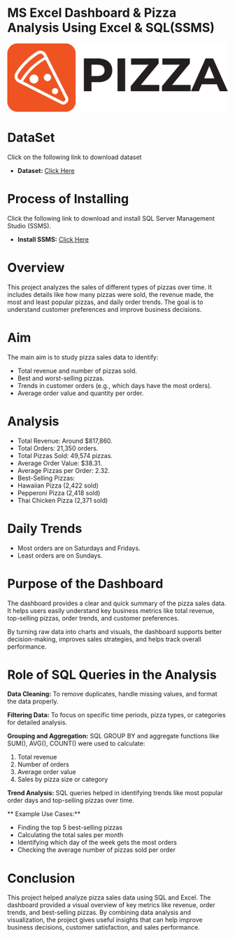 # MS Excel Dashboard & Pizza Analysis Using Excel & SQL(SSMS)

![picture logo](https://github.com/ybalaji123/MS-Excel-project/blob/main/pizza_logo1.jpg)

# DataSet
Click on the following link to download dataset
- **Dataset:** [Click Here](https://github.com/ybalaji123/MS-Excel-project/blob/main/pizza_sales%20excel%20file.csv)

# Process of Installing
Click the following link to download and install SQL Server Management Studio (SSMS).
- **Install SSMS:** [Click Here](https://www.youtube.com/watch?v=iaUXjTL_F9U)
  
# Overview
This project analyzes the sales of different types of pizzas over time. It includes details like how many pizzas were sold, the revenue made, the most and least popular pizzas, and daily order trends. The goal is to understand customer preferences and improve business decisions.

# Aim
The main aim is to study pizza sales data to identify:
- Total revenue and number of pizzas sold.
- Best and worst-selling pizzas.
- Trends in customer orders (e.g., which days have the most orders).
- Average order value and quantity per order.

# Analysis
- Total Revenue: Around $817,860.
- Total Orders: 21,350 orders.
- Total Pizzas Sold: 49,574 pizzas.
- Average Order Value: $38.31.
- Average Pizzas per Order: 2.32.
- Best-Selling Pizzas:
- Hawaiian Pizza (2,422 sold)
- Pepperoni Pizza (2,418 sold)
- Thai Chicken Pizza (2,371 sold)

# Daily Trends

- Most orders are on Saturdays and Fridays.
- Least orders are on Sundays.

# Purpose of the Dashboard
The dashboard provides a clear and quick summary of the pizza sales data. It helps users easily understand key business metrics like total revenue, 
top-selling pizzas, order trends, and customer preferences.

By turning raw data into charts and visuals, the dashboard supports better decision-making, improves sales strategies, and helps track overall performance.




#  Role of SQL Queries in the Analysis

**Data Cleaning:** To remove duplicates, handle missing values, and format the data properly.

**Filtering Data:** To focus on specific time periods, pizza types, or categories for detailed analysis.

**Grouping and Aggregation:** SQL GROUP BY and aggregate functions like SUM(), AVG(), COUNT() were used to calculate:

1) Total revenue
2) Number of orders
3) Average order value
4) Sales by pizza size or category

**Trend Analysis:** SQL queries helped in identifying trends like most popular order days and top-selling pizzas over time.

** Example Use Cases:**
- Finding the top 5 best-selling pizzas
- Calculating the total sales per month
- Identifying which day of the week gets the most orders
- Checking the average number of pizzas sold per order

# Conclusion
This project helped analyze pizza sales data using SQL and Excel. The dashboard provided a visual overview of key metrics like revenue, order trends, and best-selling pizzas. By combining data analysis and visualization, the project gives useful insights that can help improve business decisions, customer satisfaction, and sales performance.

